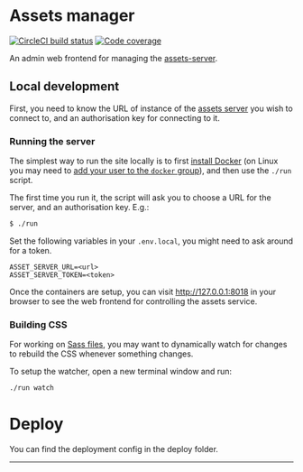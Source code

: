 # Assets manager
[![CircleCI build status](https://circleci.com/gh/canonical-web-and-design/manager.assets.ubuntu.com.svg?style=shield)](https://circleci.com/gh/canonical-web-and-design/manager.assets.ubuntu.com) [![Code coverage](https://codecov.io/gh/canonical-web-and-design/manager.assets.ubuntu.com/branch/main/graph/badge.svg)](https://codecov.io/gh/canonical-web-and-design/manager.assets.ubuntu.com)

An admin web frontend for managing the [assets-server](https://github.com/canonical-websites/assets.ubuntu.com).

## Local development

First, you need to know the URL of instance of the [assets server](https://github.com/canonical-websites/assets.ubuntu.com) you wish to connect to, and an authorisation key for connecting to it.

### Running the server

The simplest way to run the site locally is to first [install Docker](https://docs.docker.com/engine/installation/) (on Linux you may need to [add your user to the `docker` group](https://docs.docker.com/engine/installation/linux/linux-postinstall/)), and then use the `./run` script.

The first time you run it, the script will ask you to choose a URL for the server, and an authorisation key. E.g.:

``` bash
$ ./run
```

Set the following variables in your `.env.local`, you might need to ask around for a token.
```
ASSET_SERVER_URL=<url>
ASSET_SERVER_TOKEN=<token>
```
Once the containers are setup, you can visit <http://127.0.0.1:8018> in your browser to see the web frontend for controlling the assets service.

### Building CSS

For working on [Sass files](_sass), you may want to dynamically watch for changes to rebuild the CSS whenever something changes.

To setup the watcher, open a new terminal window and run:

``` bash
./run watch
```

# Deploy
You can find the deployment config in the deploy folder.

---

